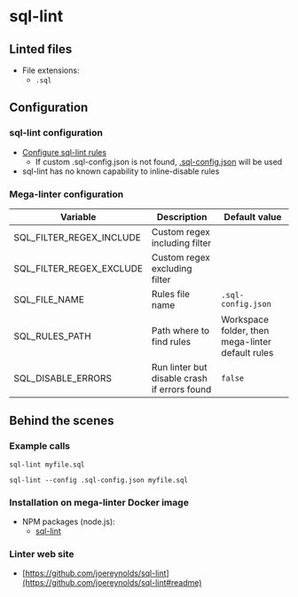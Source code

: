 <!-- markdownlint-disable MD033 MD041 -->
<!-- Generated by .automation/build.py, please do not update manually -->
# sql-lint

## Linted files

- File extensions:
  - `.sql`

## Configuration

### sql-lint configuration

- [Configure sql-lint rules](https://sql-lint.readthedocs.io/en/latest/files/configuration.html)
  - If custom .sql-config.json is not found, [.sql-config.json](https://github.com/nvuillam/mega-linter/tree/master/TEMPLATES/.sql-config.json) will be used
- sql-lint has no known capability to inline-disable rules

### Mega-linter configuration

| Variable | Description | Default value |
| ----------------- | -------------- | -------------- |
| SQL_FILTER_REGEX_INCLUDE | Custom regex including filter |  |
| SQL_FILTER_REGEX_EXCLUDE | Custom regex excluding filter |  |
| SQL_FILE_NAME | Rules file name | `.sql-config.json` |
| SQL_RULES_PATH | Path where to find rules | Workspace folder, then mega-linter default rules |
| SQL_DISABLE_ERRORS | Run linter but disable crash if errors found | `false` |

## Behind the scenes

### Example calls

```shell
sql-lint myfile.sql
```

```shell
sql-lint --config .sql-config.json myfile.sql
```


### Installation on mega-linter Docker image

- NPM packages (node.js):
  - [sql-lint](https://www.npmjs.com/package/sql-lint)

### Linter web site
- [https://github.com/joereynolds/sql-lint](https://github.com/joereynolds/sql-lint#readme)

